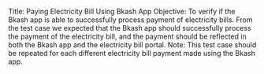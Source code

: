 Title: Paying Electricity Bill Using Bkash App
Objective: To verify if the Bkash app is able to successfully process payment of electricity bills.
From the test case we expected that the Bkash app should successfully process the payment of the electricity bill, and the payment should be reflected in both the 
Bkash app and the electricity bill portal.
Note: This test case should be repeated for each different electricity bill payment made using the Bkash app.
